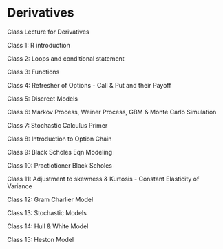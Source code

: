 # Derivatives
Class Lecture for Derivatives

Class 1: R introduction

Class 2: Loops and conditional statement

Class 3: Functions

Class 4: Refresher of Options - Call & Put and their Payoff

Class 5: Discreet Models

Class 6: Markov Process, Weiner Process, GBM & Monte Carlo Simulation

Class 7: Stochastic Calculus Primer 

Class 8: Introduction to Option Chain

Class 9: Black Scholes Eqn Modeling

Class 10: Practiotioner Black Scholes

Class 11: Adjustment to skewness & Kurtosis - Constant Elasticity of Variance 

Class 12: Gram Charlier Model

Class 13: Stochastic Models

Class 14: Hull & White Model

Class 15: Heston Model
 
